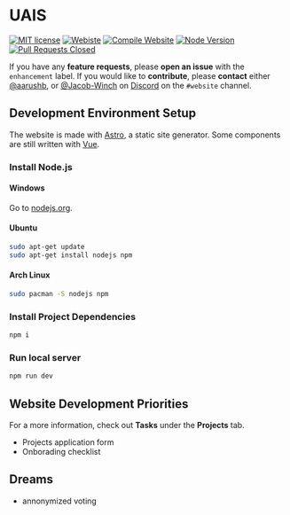 # UAIS
[![MIT license](https://img.shields.io/badge/License-MIT-brightgreen.svg)](https://github.com/UndergraduateArtificialIntelligenceClub/website/blob/master/LICENSE)
[![Webiste](https://img.shields.io/website?down_color=red&down_message=down&up_color=green&up_message=up&url=https%3A%2F%2Fuais.dev)](https://uais.dev/)
[![Compile Website](https://github.com/UndergraduateArtificialIntelligenceClub/website/workflows/Deploy%20Website/badge.svg)](https://github.com/UndergraduateArtificialIntelligenceClub/website/actions)
[![Node Version](https://img.shields.io/node/v/astro)](https://nodejs.org/en/download/)
[![Pull Requests Closed](https://img.shields.io/github/issues-pr-closed/UndergraduateArtificialIntelligenceClub/website)](https://github.com/UndergraduateArtificialIntelligenceClub/website/pulls)

If you have any **feature requests**, please **open an issue** with the `enhancement` label.
If you would like to **contribute**, please **contact** either [@aarushb](https://github.com/aarushb), or [@Jacob-Winch](https://github.com/Jacob-Winch) on [Discord](https://discord.com/invite/KapmJxs) on the `#website` channel.

## Development Environment Setup
The website is made with [Astro](https://astro.build/), a static site generator. Some components are still written with [Vue](https://vuejs.org/).

### Install Node.js
#### Windows
Go to [nodejs.org](https://nodejs.org/en/download/).
#### Ubuntu
```sh
sudo apt-get update
sudo apt-get install nodejs npm
```
#### Arch Linux
```sh
sudo pacman -S nodejs npm
```

### Install Project Dependencies
```sh
npm i
```

### Run local server
```sh
npm run dev
```

## Website Development Priorities
For a more information, check out **Tasks** under the **Projects** tab.
- Projects application form
- Onborading checklist

## Dreams
- annonymized voting
